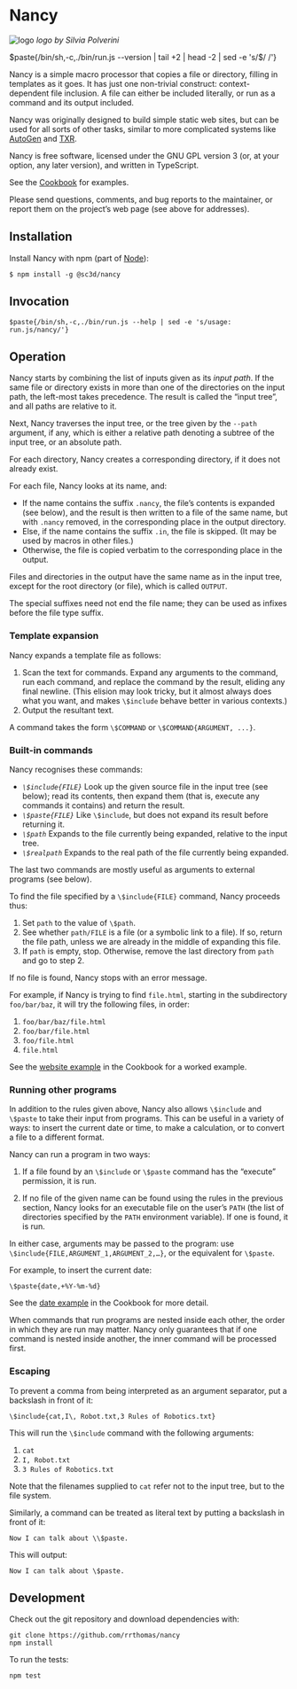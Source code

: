 # Nancy

![logo](logo/nancy-small.png) _logo by Silvia Polverini_

$paste{/bin/sh,-c,./bin/run.js --version | tail +2 | head -2 | sed -e 's/$/  /'}

Nancy is a simple macro processor that copies a file or directory, filling
in templates as it goes. It has just one non-trivial construct:
context-dependent file inclusion. A file can either be included literally,
or run as a command and its output included.

Nancy was originally designed to build simple static web sites, but can be
used for all sorts of other tasks, similar to more complicated systems like
[AutoGen] and [TXR].

[AutoGen]: http://autogen.sourceforge.net
[TXR]: http://www.nongnu.org/txr

Nancy is free software, licensed under the GNU GPL version 3 (or, at your
option, any later version), and written in TypeScript.

See the [Cookbook](Cookbook.md) for examples.

Please send questions, comments, and bug reports to the maintainer, or
report them on the project’s web page (see above for addresses).

## Installation

Install Nancy with npm (part of [Node](https://nodejs.org/en/)):

```
$ npm install -g @sc3d/nancy
```

## Invocation

```
$paste{/bin/sh,-c,./bin/run.js --help | sed -e 's/usage: run.js/nancy/'}
```

## Operation <a name="operation"></a>

Nancy starts by combining the list of inputs given as its _input path_. If
the same file or directory exists in more than one of the directories on the
input path, the left-most takes precedence. The result is called the “input
tree”, and all paths are relative to it.

Next, Nancy traverses the input tree, or the tree given by the `--path`
argument, if any, which is either a relative path denoting a subtree of the
input tree, or an absolute path.

For each directory, Nancy creates a corresponding directory, if it does not
already exist.

For each file, Nancy looks at its name, and:

+ If the name contains the suffix `.nancy`, the file’s contents is expanded
  (see below), and the result is then written to a file of the same name,
  but with `.nancy` removed, in the corresponding place in the output
  directory.
+ Else, if the name contains the suffix `.in`, the file is skipped. (It may
  be used by macros in other files.)
+ Otherwise, the file is copied verbatim to the corresponding place in the
  output.

Files and directories in the output have the same name as in the input tree,
except for the root directory (or file), which is called `OUTPUT`.

The special suffixes need not end the file name; they can be used as infixes
before the file type suffix.

### Template expansion

Nancy expands a template file as follows:

1. Scan the text for commands. Expand any arguments to the command, run each
   command, and replace the command by the result, eliding any final
   newline. (This elision may look tricky, but it almost always does what
   you want, and makes `\$include` behave better in various contexts.)
2. Output the resultant text.

A command takes the form `\$COMMAND` or `\$COMMAND{ARGUMENT, ...}`.

### Built-in commands

Nancy recognises these commands:

* *`\$include{FILE}`* Look up the given source file in the input tree (see
  below); read its contents, then expand them (that is, execute any commands
  it contains) and return the result.
* *`\$paste{FILE}`* Like `\$include`, but does not expand its result before
  returning it.
* *`\$path`* Expands to the file currently being expanded, relative to the
  input tree.
* *`\$realpath`* Expands to the real path of the file currently being
    expanded.

The last two commands are mostly useful as arguments to external programs
(see below).

To find the file specified by a `\$include{FILE}` command, Nancy proceeds
thus:

1. Set `path` to the value of `\$path`.
2. See whether `path/FILE` is a file (or a symbolic link to a file). If so,
   return the file path, unless we are already in the middle of expanding
   this file.
3. If `path` is empty, stop. Otherwise, remove the last directory from
   `path` and go to step 2.

If no file is found, Nancy stops with an error message.

For example, if Nancy is trying to find `file.html`, starting in the
subdirectory `foo/bar/baz`, it will try the following files, in order:

1. `foo/bar/baz/file.html`
2. `foo/bar/file.html`
3. `foo/file.html`
4. `file.html`

See the [website example](Cookbook.md#website-example) in the Cookbook for a
worked example.

### Running other programs

In addition to the rules given above, Nancy also allows `\$include` and
`\$paste` to take their input from programs. This can be useful in a variety
of ways: to insert the current date or time, to make a calculation, or to
convert a file to a different format.

Nancy can run a program in two ways:

1. If a file found by an `\$include` or `\$paste` command has the “execute”
   permission, it is run.

2. If no file of the given name can be found using the rules in the previous
   section, Nancy looks for an executable file on the user’s `PATH` (the
   list of directories specified by the `PATH` environment variable). If one
   is found, it is run.

In either case, arguments may be passed to the program: use
`\$include{FILE,ARGUMENT_1,ARGUMENT_2,…}`, or the equivalent for `\$paste`.

For example, to insert the current date:

```
\$paste{date,+%Y-%m-%d}
```

See the [date example](Cookbook.md#date-example) in the Cookbook for more
detail.

When commands that run programs are nested inside each other, the order in
which they are run may matter. Nancy only guarantees that if one command is
nested inside another, the inner command will be processed first.

[FIXME]: # (Add example where this is significant)

### Escaping

To prevent a comma from being interpreted as an argument separator, put a
backslash in front of it:

```
\$include{cat,I\, Robot.txt,3 Rules of Robotics.txt}
```

This will run the `\$include` command with the following arguments:

1. `cat`
2. `I, Robot.txt`
3. `3 Rules of Robotics.txt`

Note that the filenames supplied to `cat` refer not to the input tree, but
to the file system.

Similarly, a command can be treated as literal text by putting a backslash
in front of it:

```
Now I can talk about \\$paste.
```

This will output:

```
Now I can talk about \$paste.
```

## Development

Check out the git repository and download dependencies with:

```
git clone https://github.com/rrthomas/nancy
npm install
```

To run the tests:

```
npm test
```
